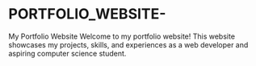 # PORTFOLIO_WEBSITE-
My Portfolio Website Welcome to my portfolio website! This website showcases my projects, skills, and experiences as a web developer and aspiring computer science student. 
